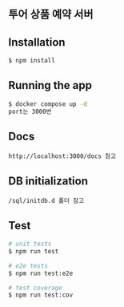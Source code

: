 ## 투어 상품 예약 서버

## Installation

```bash
$ npm install
```

## Running the app

```bash
$ docker compose up -d
port는 3000번
```

## Docs

```
http://localhost:3000/docs 참고
```

## DB initialization
```
/sql/initdb.d 폴더 참고
```

## Test

```bash
# unit tests
$ npm run test

# e2e tests
$ npm run test:e2e

# test coverage
$ npm run test:cov
```
